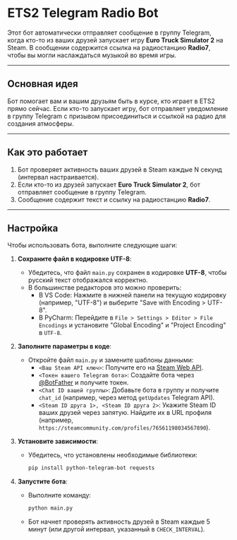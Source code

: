 # ETS2 Telegram Radio Bot

Этот бот автоматически отправляет сообщение в группу Telegram, когда кто-то из ваших друзей запускает игру **Euro Truck Simulator 2** на Steam. В сообщении содержится ссылка на радиостанцию **Radio7**, чтобы вы могли наслаждаться музыкой во время игры.

---

## Основная идея

Бот помогает вам и вашим друзьям быть в курсе, кто играет в ETS2 прямо сейчас. Если кто-то запускает игру, бот отправляет уведомление в группу Telegram с призывом присоединиться и ссылкой на радио для создания атмосферы.

---

## Как это работает

1. Бот проверяет активность ваших друзей в Steam каждые N секунд (интервал настраивается).
2. Если кто-то из друзей запускает **Euro Truck Simulator 2**, бот отправляет сообщение в группу Telegram.
3. Сообщение содержит текст и ссылку на радиостанцию **Radio7**.

---

## Настройка

Чтобы использовать бота, выполните следующие шаги:

1. **Сохраните файл в кодировке UTF-8**:
   - Убедитесь, что файл `main.py` сохранен в кодировке **UTF-8**, чтобы русский текст отображался корректно.
   - В большинстве редакторов это можно проверить:
     - В VS Code: Нажмите в нижней панели на текущую кодировку (например, "UTF-8") и выберите "Save with Encoding > UTF-8".
     - В PyCharm: Перейдите в `File > Settings > Editor > File Encodings` и установите "Global Encoding" и "Project Encoding" в `UTF-8`.

2. **Заполните параметры в коде**:
   - Откройте файл `main.py` и замените шаблоны данными:
     - `<Ваш Steam API ключ>`: Получите его на [Steam Web API](https://steamcommunity.com/dev/apikey).
     - `<Токен вашего Telegram бота>`: Создайте бота через [@BotFather](https://t.me/BotFather) и получите токен.
     - `<Chat ID вашей группы>`: Добавьте бота в группу и получите `chat_id` (например, через метод `getUpdates` Telegram API).
     - `<Steam ID друга 1>, <Steam ID друга 2>`: Укажите Steam ID ваших друзей через запятую. Найдите их в URL профиля (например, `https://steamcommunity.com/profiles/76561198034567890`).

3. **Установите зависимости**:
   - Убедитесь, что установлены необходимые библиотеки:
     ```bash
     pip install python-telegram-bot requests
     ```

4. **Запустите бота**:
   - Выполните команду:
     ```bash
     python main.py
     ```
   - Бот начнет проверять активность друзей в Steam каждые 5 минут (или другой интервал, указанный в `CHECK_INTERVAL`).
